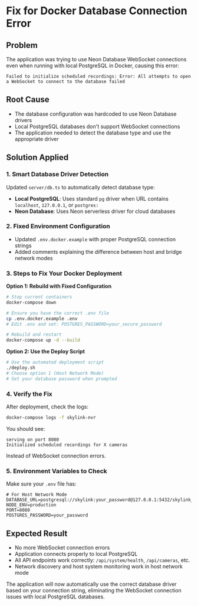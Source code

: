 # Fix for Docker Database Connection Error

## Problem
The application was trying to use Neon Database WebSocket connections even when running with local PostgreSQL in Docker, causing this error:
```
Failed to initialize scheduled recordings: Error: All attempts to open a WebSocket to connect to the database failed
```

## Root Cause
- The database configuration was hardcoded to use Neon Database drivers
- Local PostgreSQL databases don't support WebSocket connections
- The application needed to detect the database type and use the appropriate driver

## Solution Applied

### 1. Smart Database Driver Detection
Updated `server/db.ts` to automatically detect database type:
- **Local PostgreSQL**: Uses standard `pg` driver when URL contains `localhost`, `127.0.0.1`, or `postgres:`
- **Neon Database**: Uses Neon serverless driver for cloud databases

### 2. Fixed Environment Configuration
- Updated `.env.docker.example` with proper PostgreSQL connection strings
- Added comments explaining the difference between host and bridge network modes

### 3. Steps to Fix Your Docker Deployment

**Option 1: Rebuild with Fixed Configuration**
```bash
# Stop current containers
docker-compose down

# Ensure you have the correct .env file
cp .env.docker.example .env
# Edit .env and set: POSTGRES_PASSWORD=your_secure_password

# Rebuild and restart
docker-compose up -d --build
```

**Option 2: Use the Deploy Script**
```bash
# Use the automated deployment script
./deploy.sh
# Choose option 1 (Host Network Mode)
# Set your database password when prompted
```

### 4. Verify the Fix
After deployment, check the logs:
```bash
docker-compose logs -f skylink-nvr
```

You should see:
```
serving on port 8080
Initialized scheduled recordings for X cameras
```

Instead of WebSocket connection errors.

### 5. Environment Variables to Check
Make sure your `.env` file has:
```env
# For Host Network Mode
DATABASE_URL=postgresql://skylink:your_password@127.0.0.1:5432/skylink_nvr
NODE_ENV=production
PORT=8080
POSTGRES_PASSWORD=your_password
```

## Expected Result
- No more WebSocket connection errors
- Application connects properly to local PostgreSQL
- All API endpoints work correctly: `/api/system/health`, `/api/cameras`, etc.
- Network discovery and host system monitoring work in host network mode

The application will now automatically use the correct database driver based on your connection string, eliminating the WebSocket connection issues with local PostgreSQL databases.